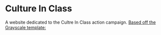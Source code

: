 # Culture In Class
A website dedicated to the Cultre In Class action campaign. 
[Based off the Grayscale template:](http://startbootstrap.com/template-overviews/grayscale/)